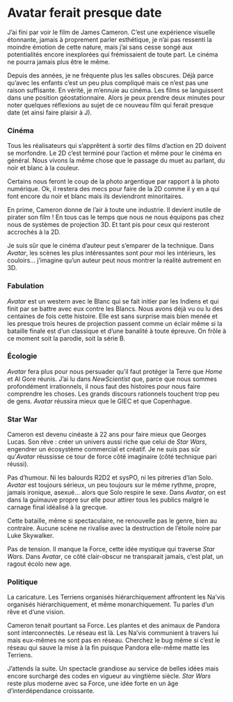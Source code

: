 # Avatar ferait presque date

J’ai fini par voir le film de James Cameron. C’est une expérience visuelle étonnante, jamais à proprement parler esthétique, je n’ai pas ressenti la moindre émotion de cette nature, mais j’ai sans cesse songé aux potentialités encore inexplorées qui frémissaient de toute part. Le cinéma ne pourra jamais plus être le même.<span id="more-12838"></span>

Depuis des années, je ne fréquente plus les salles obscures. Déjà parce qu’avec les enfants c’est un peu plus compliqué mais ce n’est pas une raison suffisante. En vérité, je m’ennuie au cinéma. Les films se languissent dans une position géostationnaire. Alors je peux prendre deux minutes pour noter quelques réflexions au sujet de ce nouveau film qui ferait presque date (et ainsi faire plaisir à J).

### Cinéma

Tous les réalisateurs qui s’apprêtent à sortir des films d’action en 2D doivent se morfondre. Le 2D c’est terminé pour l’action et même pour le cinéma en général. Nous vivons la même chose que le passage du muet au parlant, du noir et blanc à la couleur.

Certains nous feront le coup de la photo argentique par rapport à la photo numérique. Ok, il restera des mecs pour faire de la 2D comme il y en a qui font encore du noir et blanc mais ils deviendront minoritaires.

En prime, Cameron donne de l’air à toute une industrie. Il devient inutile de pirater son film ! En tous cas le temps que nous ne nous équipons pas chez nous de systèmes de projection 3D. Et tant pis pour ceux qui resteront accrochés à la 2D.

Je suis sûr que le cinéma d’auteur peut s’emparer de la technique. Dans *Avatar*, les scènes les plus intéressantes sont pour moi les intérieurs, les couloirs… j’imagine qu’un auteur peut nous montrer la réalité autrement en 3D.

### Fabulation

*Avatar* est un western avec le Blanc qui se fait initier par les Indiens et qui finit par se battre avec eux contre les Blancs. Nous avons déjà vu ou lu des centaines de fois cette histoire. Elle est sans surprise mais bien menée et les presque trois heures de projection passent comme un éclair même si la bataille finale est d’un classique et d’une banalité à toute épreuve. On frôle à ce moment soit la parodie, soit la série B.

### Écologie

*Avatar* fera plus pour nous persuader qu’il faut protéger la Terre que *Home* et Al Gore réunis. J’ai lu dans *NewScientist* que, parce que nous sommes profondément irrationnels, il nous faut des histoires pour nous faire comprendre les choses. Les grands discours rationnels touchent trop peu de gens. *Avatar* réussira mieux que le GIEC et que Copenhague.

### Star War

Cameron est devenu cinéaste à 22 ans pour faire mieux que Georges Lucas. Son rêve : créer un univers aussi riche que celui de *Star Wars*, engendrer un écosystème commercial et créatif. Je ne suis pas sûr qu’*Avatar* réussisse ce tour de force côté imaginaire (côté technique pari réussi).

Pas d’humour. Ni les balourds R2D2 et sysPO, ni les pitreries d’Ian Solo. *Avatar* est toujours sérieux, un peu toujours sur le même rythme, propre, jamais ironique, asexué… alors que Solo respire le sexe. Dans *Avatar*, on est dans la guimauve propre sur elle pour attirer tous les publics malgré le carnage final idéalisé à la grecque.

Cette bataille, même si spectaculaire, ne renouvelle pas le genre, bien au contraire. Aucune scène ne rivalise avec la destruction de l’étoile noire par Luke Skywalker.

Pas de tension. Il manque la Force, cette idée mystique qui traverse *Star Wars*. Dans *Avatar*, ce côté clair-obscur ne transparait jamais, c’est plat, un ragout écolo new age.

### Politique

La caricature. Les Terriens organisés hiérarchiquement affrontent les Na’vis organisés hiérarchiquement, et même monarchiquement. Tu parles d’un rêve et d’une vision.

Cameron tenait pourtant sa Force. Les plantes et des animaux de Pandora sont interconnectés. Le réseau est là. Les Na’vis communient à travers lui mais eux-mêmes ne sont pas en réseau. Cherchez le bug même si c’est le réseau qui sauve la mise à la fin puisque Pandora elle-même matte les Terriens.

J’attends la suite. Un spectacle grandiose au service de belles idées mais encore surchargé des codes en vigueur au vingtième siècle. *Star Wars* reste plus moderne avec sa Force, une idée forte en un âge d’interdépendance croissante.